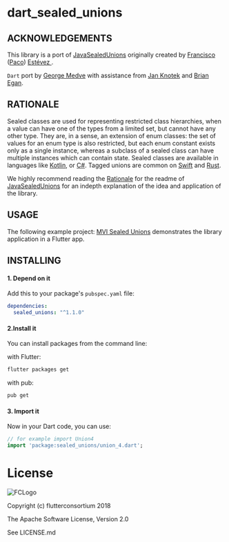 # dart_sealed_unions

## ACKNOWLEDGEMENTS
This library is a port of [JavaSealedUnions](https://github.com/pakoito/JavaSealedUnions/blob/master/README.md) originally created by [Francisco](https://github.com/pakoito/) ([Paco](https://github.com/pakoito/)) [Estévez
](https://github.com/pakoito/).

`Dart` port by [George Medve](https://github.com/nodinosaur) with assistance from [Jan Knotek](https://github.com/JanKn) and [Brian Egan](https://github.com/brianegan).

## RATIONALE
Sealed classes are used for representing restricted class hierarchies, when a value can have one of the types from a limited set, but cannot have any other type. They are, in a sense, an extension of enum classes: the set of values for an enum type is also restricted, but each enum constant exists only as a single instance, whereas a subclass of a sealed class can have multiple instances which can contain state.
Sealed classes are available in languages like [Kotlin](https://kotlinlang.org/docs/reference/classes.html#sealed-classes), or [C#](https://msdn.microsoft.com/en-gb/library/88c54tsw.aspx). Tagged unions are common on [Swift](https://developer.apple.com/library/ios/documentation/Swift/Conceptual/Swift_Programming_Language/Enumerations.html) and [Rust](https://doc.rust-lang.org/book/enums.html).

We highly recommend reading the [Rationale](https://github.com/pakoito/JavaSealedUnions/blob/master/README.md#rationale) for the readme of [JavaSealedUnions](https://github.com/pakoito/JavaSealedUnions/blob/master/README.md) for an indepth explanation of the idea and application of the library.

## USAGE
The following example project: [MVI Sealed Unions](https://github.com/flutterconsortium/mvi_sealed_unions) demonstrates the library application in a Flutter app.

## INSTALLING
#### 1. Depend on it
Add this to your package's `pubspec.yaml` file:

```yaml
dependencies:
  sealed_unions: "^1.1.0"
```

#### 2.Install it
You can install packages from the command line:

with Flutter:
```bash
flutter packages get
```

with pub:
```bash
pub get
```

#### 3. Import it
Now in your Dart code, you can use:
```dart
// for example import Union4
import 'package:sealed_unions/union_4.dart';
```

# License
![FCLogo][FCLogo]

Copyright (c) flutterconsortium 2018

The Apache Software License, Version 2.0

See LICENSE.md

[FCLogo]:https://raw.githubusercontent.com/flutterconsortium/dart_sealed_unions/master/art/FlutterConsortium.png